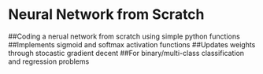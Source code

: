 # Neural Network from Scratch
 ##Coding a nerual network from scratch using simple python functions
 ##Implements sigmoid and softmax activation functions
 ##Updates weights through stocastic gradient decent
 ##For binary/multi-class classification and regression problems
 
